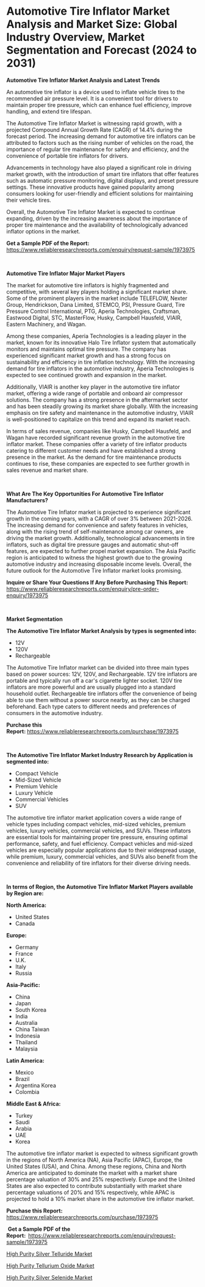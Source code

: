 <p><h1>Automotive Tire Inflator Market Analysis and Market Size: Global Industry Overview, Market Segmentation and Forecast (2024 to 2031)</h1></p><p><strong>Automotive Tire Inflator Market Analysis and Latest Trends</strong></p>
<p><p>An automotive tire inflator is a device used to inflate vehicle tires to the recommended air pressure level. It is a convenient tool for drivers to maintain proper tire pressure, which can enhance fuel efficiency, improve handling, and extend tire lifespan.</p><p>The Automotive Tire Inflator Market is witnessing rapid growth, with a projected Compound Annual Growth Rate (CAGR) of 14.4% during the forecast period. The increasing demand for automotive tire inflators can be attributed to factors such as the rising number of vehicles on the road, the importance of regular tire maintenance for safety and efficiency, and the convenience of portable tire inflators for drivers.</p><p>Advancements in technology have also played a significant role in driving market growth, with the introduction of smart tire inflators that offer features such as automatic pressure monitoring, digital displays, and preset pressure settings. These innovative products have gained popularity among consumers looking for user-friendly and efficient solutions for maintaining their vehicle tires.</p><p>Overall, the Automotive Tire Inflator Market is expected to continue expanding, driven by the increasing awareness about the importance of proper tire maintenance and the availability of technologically advanced inflator options in the market.</p></p>
<p><strong>Get a Sample PDF of the Report:&nbsp;</strong> <a href="https://www.reliableresearchreports.com/enquiry/request-sample/1973975">https://www.reliableresearchreports.com/enquiry/request-sample/1973975</a></p>
<p>&nbsp;</p>
<p><strong>Automotive Tire Inflator Major Market Players</strong></p>
<p><p>The market for automotive tire inflators is highly fragmented and competitive, with several key players holding a significant market share. Some of the prominent players in the market include TELEFLOW, Nexter Group, Hendrickson, Dana Limited, STEMCO, PSI, Pressure Guard, Tire Pressure Control International, PTG, Aperia Technologies, Craftsman, Eastwood Digital, STC, MasterFlow, Husky, Campbell Hausfeld, VIAIR, Eastern Machinery, and Wagan.</p><p>Among these companies, Aperia Technologies is a leading player in the market, known for its innovative Halo Tire Inflator system that automatically monitors and maintains optimal tire pressure. The company has experienced significant market growth and has a strong focus on sustainability and efficiency in tire inflation technology. With the increasing demand for tire inflators in the automotive industry, Aperia Technologies is expected to see continued growth and expansion in the market.</p><p>Additionally, VIAIR is another key player in the automotive tire inflator market, offering a wide range of portable and onboard air compressor solutions. The company has a strong presence in the aftermarket sector and has been steadily growing its market share globally. With the increasing emphasis on tire safety and maintenance in the automotive industry, VIAIR is well-positioned to capitalize on this trend and expand its market reach.</p><p>In terms of sales revenue, companies like Husky, Campbell Hausfeld, and Wagan have recorded significant revenue growth in the automotive tire inflator market. These companies offer a variety of tire inflator products catering to different customer needs and have established a strong presence in the market. As the demand for tire maintenance products continues to rise, these companies are expected to see further growth in sales revenue and market share.</p></p>
<p>&nbsp;</p>
<p><strong>What Are The Key Opportunities For Automotive Tire Inflator Manufacturers?</strong></p>
<p><p>The Automotive Tire Inflator market is projected to experience significant growth in the coming years, with a CAGR of over 3% between 2021-2026. The increasing demand for convenience and safety features in vehicles, along with the rising trend of self-maintenance among car owners, are driving the market growth. Additionally, technological advancements in tire inflators, such as digital tire pressure gauges and automatic shut-off features, are expected to further propel market expansion. The Asia Pacific region is anticipated to witness the highest growth due to the growing automotive industry and increasing disposable income levels. Overall, the future outlook for the Automotive Tire Inflator market looks promising.</p></p>
<p><strong>Inquire or Share Your Questions If Any Before Purchasing This Report:</strong> <a href="https://www.reliableresearchreports.com/enquiry/pre-order-enquiry/1973975">https://www.reliableresearchreports.com/enquiry/pre-order-enquiry/1973975</a></p>
<p>&nbsp;</p>
<p><strong>Market Segmentation</strong></p>
<p><strong>The Automotive Tire Inflator Market Analysis by types is segmented into:</strong></p>
<p><ul><li>12V</li><li>120V</li><li>Rechargeable</li></ul></p>
<p><p>The Automotive Tire Inflator market can be divided into three main types based on power sources: 12V, 120V, and Rechargeable. 12V tire inflators are portable and typically run off a car's cigarette lighter socket. 120V tire inflators are more powerful and are usually plugged into a standard household outlet. Rechargeable tire inflators offer the convenience of being able to use them without a power source nearby, as they can be charged beforehand. Each type caters to different needs and preferences of consumers in the automotive industry.</p></p>
<p><strong>Purchase this Report:&nbsp;</strong><a href="https://www.reliableresearchreports.com/purchase/1973975">https://www.reliableresearchreports.com/purchase/1973975</a></p>
<p>&nbsp;</p>
<p><strong>The Automotive Tire Inflator Market Industry Research by Application is segmented into:</strong></p>
<p><ul><li>Compact Vehicle</li><li>Mid-Sized Vehicle</li><li>Premium Vehicle</li><li>Luxury Vehicle</li><li>Commercial Vehicles</li><li>SUV</li></ul></p>
<p><p>The automotive tire inflator market application covers a wide range of vehicle types including compact vehicles, mid-sized vehicles, premium vehicles, luxury vehicles, commercial vehicles, and SUVs. These inflators are essential tools for maintaining proper tire pressure, ensuring optimal performance, safety, and fuel efficiency. Compact vehicles and mid-sized vehicles are especially popular applications due to their widespread usage, while premium, luxury, commercial vehicles, and SUVs also benefit from the convenience and reliability of tire inflators for their diverse driving needs.</p></p>
<p>&nbsp;</p>
<p><strong>In terms of Region, the Automotive Tire Inflator Market Players available by Region are:</strong></p>
<p>
    <p> <strong> North America: </strong>
        <ul>
            <li>United States</li>
            <li>Canada</li>
        </ul>
        </p> 
    <p> <strong> Europe: </strong>
        <ul>
            <li>Germany</li>
            <li>France</li>
            <li>U.K.</li>
            <li>Italy</li>
            <li>Russia</li>
        </ul>
        </p> 
    <p> <strong> Asia-Pacific: </strong>
        <ul>
            <li>China</li>
            <li>Japan</li>
            <li>South Korea</li>
            <li>India</li>
            <li>Australia</li>
            <li>China Taiwan</li>
            <li>Indonesia</li>
            <li>Thailand</li>
            <li>Malaysia</li>
        </ul>
        </p> 
    <p> <strong> Latin America: </strong>
        <ul>
            <li>Mexico</li>
            <li>Brazil</li>
            <li>Argentina Korea</li>
            <li>Colombia</li>
        </ul>
        </p> 
    <p> <strong> Middle East & Africa: </strong>
        <ul>
            <li>Turkey</li>
            <li>Saudi</li>
            <li>Arabia</li>
            <li>UAE</li>
            <li>Korea</li>
        </ul>
    </p>
    </p>
<p><p>The automotive tire inflator market is expected to witness significant growth in the regions of North America (NA), Asia Pacific (APAC), Europe, the United States (USA), and China. Among these regions, China and North America are anticipated to dominate the market with a market share percentage valuation of 30% and 25% respectively. Europe and the United States are also expected to contribute substantially with market share percentage valuations of 20% and 15% respectively, while APAC is projected to hold a 10% market share in the automotive tire inflator market.</p></p>
<p><strong>Purchase this Report: </strong><a href="https://www.reliableresearchreports.com/purchase/1973975">https://www.reliableresearchreports.com/purchase/1973975</a></p>
<p>&nbsp;<strong>Get a Sample PDF of the Report:&nbsp;&nbsp;</strong><a href="https://www.reliableresearchreports.com/enquiry/request-sample/1973975">https://www.reliableresearchreports.com/enquiry/request-sample/1973975</a></p>
<p><strong></strong></p>
<p><p><a href="https://view.publitas.com/reportprime-1/high-purity-silver-telluride-market-size-reflecting-a-forecast-till-2030-market-by-type-by-application-and-by-geography/">High Purity Silver Telluride Market</a></p><p><a href="https://view.publitas.com/reportprime-1/high-purity-tellurium-oxide-market-size-share-trends-analysis-report-by-material-by-type-by-end-user-by-region-and-segment-forecasts-2023-2030/">High Purity Tellurium Oxide Market</a></p><p><a href="https://view.publitas.com/reportprime-1/high-purity-silver-selenide-market-size-and-examines-its-market-scope-with-a-primary-focus-on-growth-opportunities-and-forecasted-trends-spanning-from-2023-to-2030/">High Purity Silver Selenide Market</a></p></p>